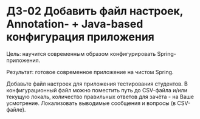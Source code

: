 # ДЗ-02 Добавить файл настроек, Annotation- + Java-based конфигурация приложения
Цель: научится современным образом конфигурировать Spring-приложения.

Результат: готовое современное приложение на чистом Spring.

Добавьте файл настроек для приложения тестирования студентов. В конфигурационный файл можно поместить путь до CSV-файла и/или текущую локаль, количество правильных ответов для зачёта - на Ваше усмотрение.
Локализовать выводимые сообщения и вопросы (в CSV-файле).
